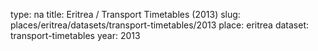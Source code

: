 type: na
title: Eritrea / Transport Timetables (2013)
slug: places/eritrea/datasets/transport-timetables/2013
place: eritrea
dataset: transport-timetables
year: 2013
